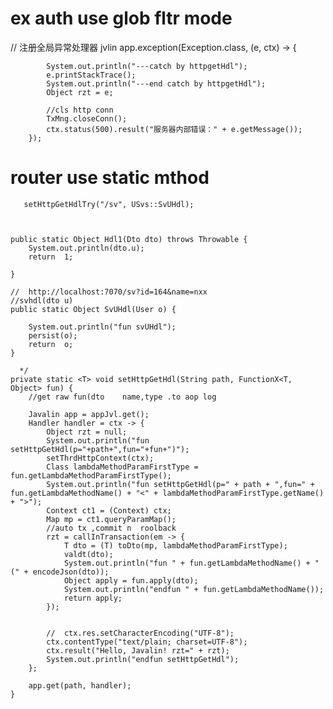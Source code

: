 

# ex  auth use glob fltr mode 



// 注册全局异常处理器 jvlin
app.exception(Exception.class, (e, ctx) -> {

            System.out.println("---catch by httpgetHdl");
            e.printStackTrace();
            System.out.println("---end catch by httpgetHdl");
            Object rzt = e;

            //cls http conn
            TxMng.closeConn();
            ctx.status(500).result("服务器内部错误：" + e.getMessage());
        });


# router use static mthod

       setHttpGetHdlTry("/sv", USvs::SvUHdl);



    public static Object Hdl1(Dto dto) throws Throwable {
        System.out.println(dto.u);
        return  1;

    }

    //  http://localhost:7070/sv?id=164&name=nxx
    //svhdl(dto u)
    public static Object SvUHdl(User o) {

        System.out.println("fun svUHdl");
        persist(o);
        return  o;
    }

      */
    private static <T> void setHttpGetHdl(String path, FunctionX<T, Object> fun) {
        //get raw fun(dto    name,type .to aop log

        Javalin app = appJvl.get();
        Handler handler = ctx -> {
            Object rzt = null;
            System.out.println("fun setHttpGetHdl(p="+path+",fun="+fun+")");
            setThrdHttpContext(ctx);
            Class lambdaMethodParamFirstType = fun.getLambdaMethodParamFirstType();
            System.out.println("fun setHttpGetHdl(p=" + path + ",fun=" + fun.getLambdaMethodName() + "<" + lambdaMethodParamFirstType.getName() + ">");
            Context ct1 = (Context) ctx;
            Map mp = ct1.queryParamMap();
            //auto tx ,commit n  roolback
            rzt = callInTransaction(em -> {
                T dto = (T) toDto(mp, lambdaMethodParamFirstType);
                valdt(dto);
                System.out.println("fun " + fun.getLambdaMethodName() + "(" + encodeJson(dto));
                Object apply = fun.apply(dto);
                System.out.println("endfun " + fun.getLambdaMethodName());
                return apply;
            });


            //  ctx.res.setCharacterEncoding("UTF-8");
            ctx.contentType("text/plain; charset=UTF-8");
            ctx.result("Hello, Javalin! rzt=" + rzt);
            System.out.println("endfun setHttpGetHdl");
        };

        app.get(path, handler);
    }
